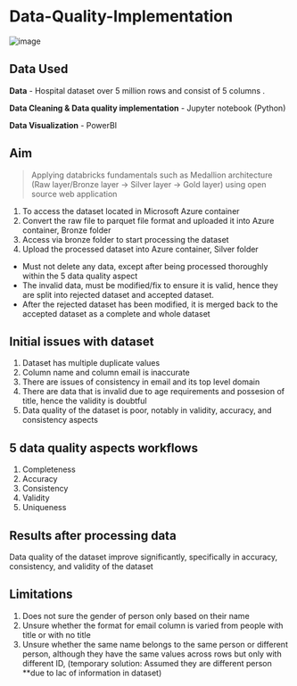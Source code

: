# Data-Quality-Implementation

![image](https://github.com/izzzzzzuuu/Data-Quality-Implementation/assets/46993601/63030f2f-831d-4812-a7ad-c60eff76d354)

## Data Used

**Data** - Hospital dataset over 5 million rows and consist of 5 columns .

**Data Cleaning & Data quality implementation** - Jupyter notebook (Python)

**Data Visualization** - PowerBI

## Aim
> Applying databricks fundamentals such as Medallion architecture (Raw layer/Bronze layer -> Silver layer -> Gold layer) using open source web application 
1. To access the dataset located in Microsoft Azure container
2. Convert the raw file to parquet file format and uploaded it into Azure container, Bronze folder
3. Access via bronze folder to start processing the dataset
4. Upload the processed dataset into Azure container, Silver folder

- Must not delete any data, except after being processed thoroughly within the 5 data quality aspect
- The invalid data, must be modified/fix to ensure it is valid, hence they are split into rejected dataset and accepted dataset.
- After the rejected dataset has been modified, it is merged back to the accepted dataset as a complete and whole dataset 
## Initial issues with dataset

1. Dataset has multiple duplicate values
2. Column name and column email is inaccurate
3. There are issues of consistency in email and its top level domain
4. There are data that is invalid due to age requirements and possesion of title, hence the validity is doubtful
5. Data quality of the dataset is poor, notably in validity, accuracy, and consistency aspects

## 5 data quality aspects workflows
1. Completeness
2. Accuracy
3. Consistency
4. Validity
5. Uniqueness

## Results after processing data
Data quality of the dataset improve significantly, specifically in accuracy, consistency, and validity of the dataset

## Limitations
1. Does not sure the gender of person only based on their name
2. Unsure whether the format for email column is varied from people with title or with no title
3. Unsure whether the same name belongs to the same person or different person, although they have the same values across rows but only with different ID, (temporary solution: Assumed they are different person **due to lac of information in dataset)
